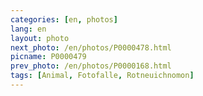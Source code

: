 ```yaml
---
categories: [en, photos]
lang: en
layout: photo
next_photo: /en/photos/P0000478.html
picname: P0000479
prev_photo: /en/photos/P0000168.html
tags: [Animal, Fotofalle, Rotneuichnomon]
---
```

